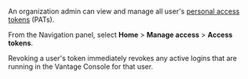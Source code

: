 An organization admin can view and manage all user's [personal access tokens](syi1695940519543.md) (PATs).

From the Navigation panel, select **Home** > **Manage access** > **Access tokens**.

Revoking a user's token immediately revokes any active logins that are running in the Vantage Console for that user.

